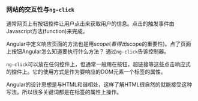 ### 网站的交互性与`ng-click`

通常网页上有按钮控件让用户点击来获取用户的信息。点击的触发事件由Javascript方法(function)来完成。

Angular中定义响应页面的方法也是用$scope(看得出$scope的重要性)。点了页面上按钮Angular怎么知道要执行什么方法？
通过`ng-click`告诉控制器。

`ng-click`可以放在任何控件上，但通常一般用在按钮，超链接等这些点击响应式的控件上。它的使用方式是作为要响应的DOM元素一个标签的属性。

Angular的设计思想是与HTML和谐相处，这样了解HTML很自然的就能接受这种写法。所以很多关键词都是在标签的属性上操作。